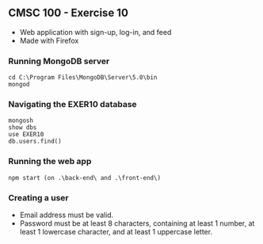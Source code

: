 ## CMSC 100 - Exercise 10
* Web application with sign-up, log-in, and feed
* Made with Firefox

### Running MongoDB server
    cd C:\Program Files\MongoDB\Server\5.0\bin
    mongod

### Navigating the EXER10 database
    mongosh
    show dbs
    use EXER10
    db.users.find()

### Running the web app
    npm start (on .\back-end\ and .\front-end\)

### Creating a user
* Email address must be valid.
* Password must be at least 8 characters, containing at least 1 number, at least 1 lowercase character, and at least 1 uppercase letter.
